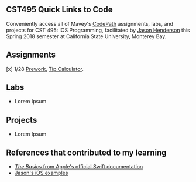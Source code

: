 ## CST495 Quick Links to Code
Conveniently access all of Mavey's [CodePath](https://codepath.com/) assignments, labs, and projects for CST 495: iOS Programming, facilitated by [Jason Henderson](https://github.com/jasonhenderson) this Spring 2018 semester at California State University, Monterey Bay.

## Assignments
[x] 1/28  [Prework](https://courses.codepath.com/snippets/ios_university/prework), [Tip Calculator](https://github.com/MaveyMa/tippy).

## Labs
* Lorem Ipsum

## Projects
* Lorem Ipsum

## References that contributed to my learning
* [_The Basics_ from Apple's official Swift documentation](https://developer.apple.com/library/content/documentation/Swift/Conceptual/Swift_Programming_Language/TheBasics.html#//apple_ref/doc/uid/TP40014097-CH5-ID309)
* [Jason's iOS examples](https://github.com/jasonhenderson/examples-ios)
